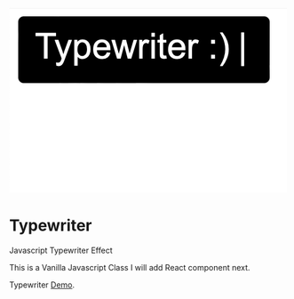 ![Typewriter](img/Typewriter.gif)

# Typewriter
Javascript Typewriter Effect 

This is a Vanilla Javascript Class I will add React component next. 

Typewriter <a target="_blank" href="https://jsfiddle.net/kurtgrung/oc9qwvp6/124/">Demo</a>.